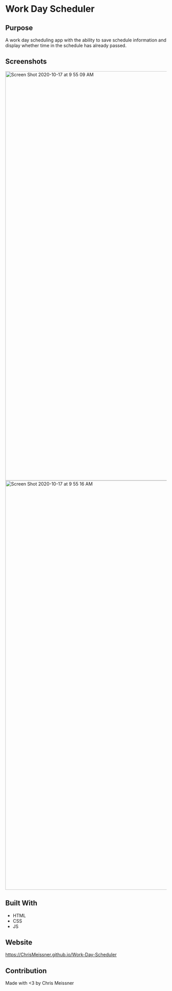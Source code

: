 # Work Day Scheduler

## Purpose
A work day scheduling app with the ability to save schedule information and display whether time in the schedule has already passed. 

## Screenshots
<img width="1280" alt="Screen Shot 2020-10-17 at 9 55 09 AM" src="https://user-images.githubusercontent.com/69017427/96342029-e4692b80-105e-11eb-90f3-b38182ab3b4a.png">
<img width="1280" alt="Screen Shot 2020-10-17 at 9 55 16 AM" src="https://user-images.githubusercontent.com/69017427/96342037-f054ed80-105e-11eb-8ea7-c0a0b9f76d58.png">

## Built With
* HTML
* CSS
* JS

## Website
https://ChrisMeissner.github.io/Work-Day-Scheduler

## Contribution
Made with <3 by Chris Meissner
